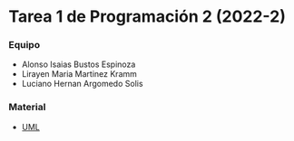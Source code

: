 # Tarea 1 de Programación 2 (2022-2)

### Equipo
* Alonso Isaias Bustos Espinoza
* Lirayen Maria Martinez Kramm
* Luciano Hernan Argomedo Solis

### Material
* [UML](https://elvex.ugr.es/decsai/java/pdf/3C-Relaciones.pdf)
